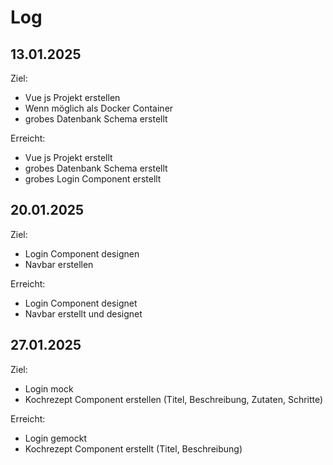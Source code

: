# Log

## 13.01.2025
Ziel:
- Vue js Projekt erstellen
- Wenn möglich als Docker Container
- grobes Datenbank Schema erstellt 

Erreicht:
- Vue js Projekt erstellt
- grobes Datenbank Schema erstellt
- grobes Login Component erstellt

## 20.01.2025
Ziel:
- Login Component designen
- Navbar erstellen

Erreicht:
- Login Component designet
- Navbar erstellt und designet

## 27.01.2025
Ziel:
- Login mock
- Kochrezept Component erstellen (Titel, Beschreibung, Zutaten, Schritte)

Erreicht:
- Login gemockt
- Kochrezept Component erstellt (Titel, Beschreibung)